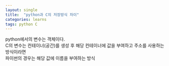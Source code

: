 ```yaml
---
layout: single
title:  "python과 C의 저장방식 차이"
categories: learns
tags: python C
---
```


python에서의 변수는 객체이다.<br>
C의 변수는 컨테이너(공간)를 생성 후 해당 컨테이너에 값을 부여하고 주소를 사용하는 방식이라면<br>
파이썬의 경우는 해당 값에 이름을 부여하는 방식
